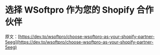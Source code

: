 # 选择 WSoftpro 作为您的 Shopify 合作伙伴

原文：[https://dev.to/wsoftpro/choose-wsoftpro-as-your-shopify-partner-5eeg](https://dev.to/wsoftpro/choose-wsoftpro-as-your-shopify-partner-5eeg)